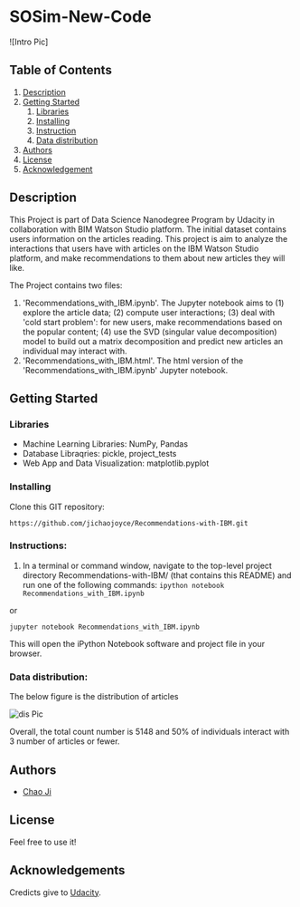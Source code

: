 # SOSim-New-Code

![Intro Pic]

## Table of Contents
1. [Description](#description)
2. [Getting Started](#getting_started)
	1. [Libraries](#library)
	2. [Installing](#installing)
	3. [Instruction](#executing)
	4. [Data distribution](#material)
3. [Authors](#authors)
4. [License](#license)
5. [Acknowledgement](#acknowledgement)

<a name="descripton"></a>
## Description

This Project is part of Data Science Nanodegree Program by Udacity in collaboration with BIM Watson Studio platform.
The initial dataset contains users information on the articles reading. 
This project is aim to analyze the interactions that users have with articles on the IBM Watson Studio platform, and make recommendations to them about new articles they will like.

The Project contains two files:

1. 'Recommendations_with_IBM.ipynb'. The Jupyter notebook aims to (1) explore the article data; (2) compute user interactions; (3) deal with 'cold start problem': for new users, make recommendations based on the popular content; (4) use the SVD (singular value decomposition) model to build out a matrix decomposition and predict new articles an individual may interact with.  
2. 'Recommendations_with_IBM.html'. The html version of the 'Recommendations_with_IBM.ipynb' Jupyter notebook. 

<a name="getting_started"></a>
## Getting Started

<a name="dependencies"></a>
### Libraries
* Machine Learning Libraries: NumPy, Pandas
* Database Libraqries: pickle, project_tests
* Web App and Data Visualization: matplotlib.pyplot
<a name="installing"></a>
### Installing
Clone this GIT repository:
```
https://github.com/jichaojoyce/Recommendations-with-IBM.git
```
<a name="Instruction"></a>
### Instructions:
1. In a terminal or command window, navigate to the top-level project directory Recommendations-with-IBM/ (that contains this README) and run one of the following commands:
```ipython notebook Recommendations_with_IBM.ipynb```

or

```jupyter notebook Recommendations_with_IBM.ipynb```

This will open the iPython Notebook software and project file in your browser.
### Data distribution:
The below figure is the distribution of articles

![dis Pic](DataDistribution.png)

Overall, the total count number is 5148 and 50% of individuals interact with 3 number of articles or fewer. 

<a name="authors"></a>
## Authors

* [Chao Ji](https://github.com/jichaojoyce)

<a name="license"></a>
## License
Feel free to use it!
<a name="acknowledgement"></a>
## Acknowledgements

Credicts give to [Udacity](https://www.udacity.com/).

